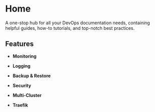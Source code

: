 # Home
 
A one-stop hub for all your DevOps documentation needs, containing helpful guides, how-to tutorials, and top-notch best practices.

## Features

- **Monitoring**
    
- **Logging** 

- **Backup & Restore**

- **Security**
    
- **Multi-Cluster**

- **Traefik**
    

